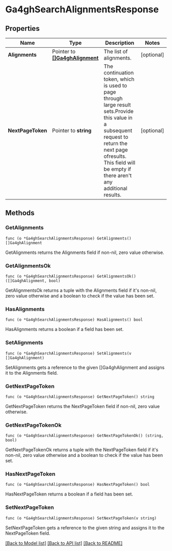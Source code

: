 # Ga4ghSearchAlignmentsResponse

## Properties

Name | Type | Description | Notes
------------ | ------------- | ------------- | -------------
**Alignments** | Pointer to [**[]Ga4ghAlignment**](ga4ghAlignment.md) | The list of alignments. | [optional] 
**NextPageToken** | Pointer to **string** | The continuation token, which is used to page through large result sets.Provide this value in a subsequent request to return the next page ofresults. This field will be empty if there aren&#39;t any additional results. | [optional] 

## Methods

### GetAlignments

`func (o *Ga4ghSearchAlignmentsResponse) GetAlignments() []Ga4ghAlignment`

GetAlignments returns the Alignments field if non-nil, zero value otherwise.

### GetAlignmentsOk

`func (o *Ga4ghSearchAlignmentsResponse) GetAlignmentsOk() ([]Ga4ghAlignment, bool)`

GetAlignmentsOk returns a tuple with the Alignments field if it's non-nil, zero value otherwise
and a boolean to check if the value has been set.

### HasAlignments

`func (o *Ga4ghSearchAlignmentsResponse) HasAlignments() bool`

HasAlignments returns a boolean if a field has been set.

### SetAlignments

`func (o *Ga4ghSearchAlignmentsResponse) SetAlignments(v []Ga4ghAlignment)`

SetAlignments gets a reference to the given []Ga4ghAlignment and assigns it to the Alignments field.

### GetNextPageToken

`func (o *Ga4ghSearchAlignmentsResponse) GetNextPageToken() string`

GetNextPageToken returns the NextPageToken field if non-nil, zero value otherwise.

### GetNextPageTokenOk

`func (o *Ga4ghSearchAlignmentsResponse) GetNextPageTokenOk() (string, bool)`

GetNextPageTokenOk returns a tuple with the NextPageToken field if it's non-nil, zero value otherwise
and a boolean to check if the value has been set.

### HasNextPageToken

`func (o *Ga4ghSearchAlignmentsResponse) HasNextPageToken() bool`

HasNextPageToken returns a boolean if a field has been set.

### SetNextPageToken

`func (o *Ga4ghSearchAlignmentsResponse) SetNextPageToken(v string)`

SetNextPageToken gets a reference to the given string and assigns it to the NextPageToken field.


[[Back to Model list]](../README.md#documentation-for-models) [[Back to API list]](../README.md#documentation-for-api-endpoints) [[Back to README]](../README.md)



